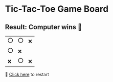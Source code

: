 # Tic-Tac-Toe Game Board
## Result: Computer wins 🤖
|   |   |   |
|---|---|---|
|⭕ |⭕ |❌ |
|⭕ |❌ |  |
|❌ |⭕ |❌ |

🔄 [Click here](EEEEEEEEE.md) to restart